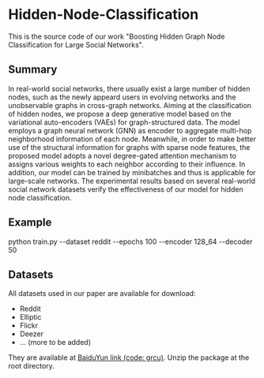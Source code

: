 # Hidden-Node-Classification
This is the source code of our work "Boosting Hidden Graph Node Classification for Large Social Networks".

## Summary
In real-world social networks, there usually exist a large number of hidden nodes, such as the newly appeard users in evolving networks and the unobservable graphs in cross-graph networks. Aiming at the classification of hidden nodes, we propose a deep generative model based on the variational auto-encoders (VAEs) for graph-structured data. The model employs a graph neural network (GNN) as encoder to aggregate multi-hop neighborhood information of each node. Meanwhile, in order to make better use of the structural information for graphs with sparse node features, the proposed model adopts a novel degree-gated attention mechanism to assigns various weights to each neighbor according to their influence. In addition, our model can be trained by minibatches and thus is applicable for large-scale networks. The experimental results based on several real-world social network datasets verify the effectiveness of our model for hidden node classification.

## Example
python train.py --dataset reddit --epochs 100 --encoder 128_64 --decoder 50

## Datasets
All datasets used in our paper are available for download:

* Reddit
* Elliptic
* Flickr
* Deezer
* ... (more to be added)

They are available at [BaiduYun link (code: grcu)](https://pan.baidu.com/s/1pBV6svzp-uQuSuyx5F2joQ). Unzip the package at the root directory.

